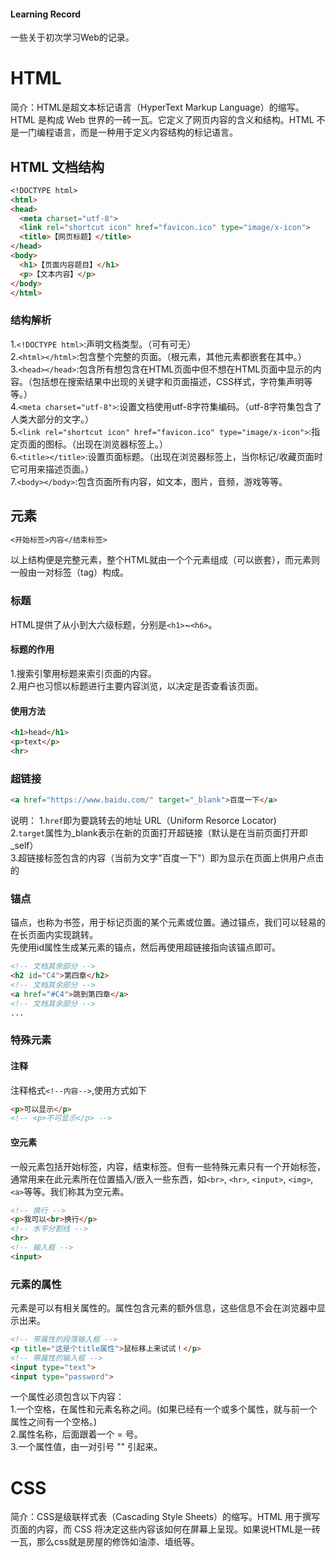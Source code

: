 #### Learning Record

一些关于初次学习Web的记录。

# HTML

简介：HTML是超文本标记语言（HyperText Markup Language）的缩写。HTML 是构成 Web 世界的一砖一瓦。它定义了网页内容的含义和结构。HTML 不是一门编程语言，而是一种用于定义内容结构的标记语言。

## HTML 文档结构
```markdown
<!DOCTYPE html>
<html>
<head>
  <meta charset="utf-8">
  <link rel="shortcut icon" href="favicon.ico" type="image/x-icon">
  <title>【网页标题】</title>
</head>
<body>
  <h1>【页面内容题目】</h1>
  <p>【文本内容】</p>
</body>
</html>
```
### 结构解析
1\.`<!DOCTYPE html>`:声明文档类型。（可有可无）  
2\.`<html></html>`:包含整个完整的页面。（根元素，其他元素都嵌套在其中。）  
3\.`<head></head>`:包含所有想包含在HTML页面中但不想在HTML页面中显示的内容。（包括想在搜索结果中出现的关键字和页面描述，CSS样式，字符集声明等等。）  
4\.`<meta charset="utf-8">`:设置文档使用utf-8字符集编码。（utf-8字符集包含了人类大部分的文字。）  
5\.`<link rel="shortcut icon" href="favicon.ico" type="image/x-icon">`:指定页面的图标。（出现在浏览器标签上。）  
6\.`<title></title>`:设置页面标题。（出现在浏览器标签上，当你标记/收藏页面时它可用来描述页面。）  
7\.`<body></body>`:包含页面所有内容，如文本，图片，音频，游戏等等。  

## 元素
```markdown
<开始标签>内容</结束标签>
```
以上结构便是完整元素，整个HTML就由一个个元素组成（可以嵌套），而元素则一般由一对标签（tag）构成。
### 标题
HTML提供了从小到大六级标题，分别是`<h1>`~`<h6>`。
#### 标题的作用
1\.搜索引擎用标题来索引页面的内容。  
2\.用户也习惯以标题进行主要内容浏览，以决定是否查看该页面。
#### 使用方法
```markdown
<h1>head</h1>
<p>text</p>
<hr>
```
### 超链接
```markdown
<a href="https://www.baidu.com/" target="_blank">百度一下</a>
```
说明：
1\.`href`即为要跳转去的地址 URL（Uniform Resorce Locator)  
2\.`target`属性为_blank表示在新的页面打开超链接（默认是在当前页面打开即_self）  
3\.超链接标签包含的内容（当前为文字"百度一下"）即为显示在页面上供用户点击的  

### 锚点
锚点，也称为书签，用于标记页面的某个元素或位置。通过锚点，我们可以轻易的在长页面内实现跳转。  
先使用id属性生成某元素的锚点，然后再使用超链接指向该锚点即可。  
```markdown
<!-- 文档其余部分 -->
<h2 id="C4">第四章</h2>
<!-- 文档其余部分 -->
<a href="#C4">跳到第四章</a>
<!-- 文档其余部分 -->
...
```

### 特殊元素
#### 注释
注释格式`<!--内容-->`,使用方式如下
```markdown
<p>可以显示</p>
<!-- <p>不可显示</p> -->
```

#### 空元素
一般元素包括开始标签，内容，结束标签。但有一些特殊元素只有一个开始标签，通常用来在此元素所在位置插入/嵌入一些东西，如`<br>`, `<hr>`, `<input>`, `<img>`, `<a>`等等。我们称其为空元素。  
```markdown
<!-- 换行 -->
<p>我可以<br>换行</p> 
<!-- 水平分割线 -->
<hr>
<!-- 输入框 -->
<input>
```
### 元素的属性
元素是可以有相关属性的。属性包含元素的额外信息，这些信息不会在浏览器中显示出来。
```markdown
<!-- 带属性的段落输入框 -->
<p title="这是个title属性">鼠标移上来试试！</p>
<!-- 带属性的输入框 -->
<input type="text">
<input type="password">
```
一个属性必须包含以下内容：  
1\.一个空格，在属性和元素名称之间。(如果已经有一个或多个属性，就与前一个属性之间有一个空格。)  
2\.属性名称，后面跟着一个 = 号。  
3\.一个属性值，由一对引号 "" 引起来。  

####



# CSS
简介：CSS是级联样式表（Cascading Style Sheets）的缩写。HTML 用于撰写页面的内容，而 CSS 将决定这些内容该如何在屏幕上呈现。如果说HTML是一砖一瓦，那么css就是房屋的修饰如油漆、墙纸等。




